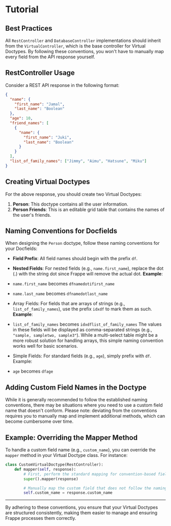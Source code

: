 # Tutorial

## Best Practices

All `RestController` and `DatabaseController` implementations should inherit from the `VirtualController`, which is the base controller for Virtual Doctypes. By following these conventions, you won't have to manually map every field from the API response yourself.

## RestController Usage

Consider a REST API response in the following format:

```json
{
  "name": {
    "first_name": "Jamal",
    "last_name": "Boolean"
  },
  "age": 10,
  "friend_names": [
    {
      "name": {
        "first_name": "Juki",
        "last_name": "Boolean"
      }
    }
  ],
  "list_of_family_names": ["Jimmy", "Aimu", "Hatsune", "Miku"]
}
```

## Creating Virtual Doctypes

For the above response, you should create two Virtual Doctypes:

1. **Person**: This doctype contains all the user information.
2. **Person Friends**: This is an editable grid table that contains the names of the user's friends.

## Naming Conventions for Docfields

When designing the `Person` doctype, follow these naming conventions for your Docfields:

- **Field Prefix**:
All field names should begin with the prefix `df`.

- **Nested Fields**:
For nested fields (e.g., `name.first_name`), replace the dot (.) with the string dot since Frappe will remove the actual dot.
**Example**:

- `name.first_name` becomes `dfnamedotifirst_name`
- `name.last_name` becomes `dfnamedotlast_name`

- Array Fields:
For fields that are arrays of strings (e.g., `list_of_family_names`), use the prefix `idxdf` to mark them as such.
**Example**:

- `list_of_family_names` becomes `idxdflist_of_family_names`
The values in these fields will be displayed as comma-separated strings (e.g., `"sample, sampletwo, sample3"`).
While a multi-select table might be a more robust solution for handling arrays, this simple naming convention works well for basic scenarios.
- Simple Fields:
For standard fields (e.g., `age`), simply prefix with `df`.
Example:

- `age` becomes `dfage`

## Adding Custom Field Names in the Doctype

While it is generally recommended to follow the established naming conventions, there may be situations where you need to use a custom field name that doesn't conform. Please note: deviating from the conventions requires you to manually map and implement additional methods, which can become cumbersome over time.

## Example: Overriding the Mapper Method

To handle a custom field name (e.g., `custom_name`), you can override the `mapper` method in your Virtual Doctype class. For instance:

```python
class CustomVirtualDoctype(RestController):
    def mapper(self, response):
        # First, perform the standard mapping for convention-based fields.
        super().mapper(response)

        # Manually map the custom field that does not follow the naming conventions.
        self.custom_name = response.custom_name
```

---

By adhering to these conventions, you ensure that your Virtual Doctypes are structured consistently, making them easier to manage and ensuring Frappe processes them correctly.
